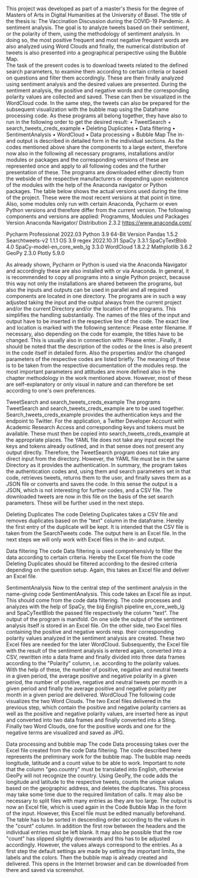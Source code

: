 This project was developed as part of a master's thesis for the degree of Masters of Arts in Digital Humanities at the University of Basel. The title of the thesis is: The Vaccination Discussion during the COVID-19 Pandemic. A sentiment analysis.
The goal is to analyze tweets based on their sentiment, or the polarity of them, using the methodology of sentiment analysis. In doing so, the most positive frequent and most negative frequent words are also analyzed using Word Clouds and finally, the numerical distribution of tweets is also presented into a geographical perspective using the Bubble Map.  
The task of the present codes is to download tweets related to the defined search parameters, to examine them according to certain criteria or based on questions and filter them accordingly. These are then finally analyzed using sentiment analysis and the desired values are presented. During the sentiment analysis, the positive and negative words and the corresponding polarity values are collected and saved. These can then be visualized in the WordCloud code. In the same step, the tweets can also be prepared for the subsequent visualization with the bubble map using the Dataframe processing code.
As these programs all belong together, they have also to run in the following order to get the desired result:
•	TweetSearch + search_tweets_creds_example
•	Deleting Duplicates
•	Data filtering
•	SentimentAnalysis
•	WordCloud
•	Data processing + Bubble Map
The in- and output is described in detailed form in the individual sections. 
As the codes mentioned above share the components to a large extent, therefore now also in the following all necessary programs, installations and/or modules or packages and the corresponding versions of these are represented once and apply to all following codes and the further presentation of these. The programs are downloaded either directly from the webside of the respective manufacturers or depending upon existence of the modules with the help of the Anaconda navigator or Python packages. The table below shows the actual versions used during the time of the project. These were the most recent versions at that point in time.  Also, some modules only run with certain Anaconda, Pycharm or even Python versions and therefore differ from the current version. The following components and versions are applied:
Programms, Modules und Packages	Version 
Anaconda Navigator/ Distribution 	2.3.2 https://www.anaconda.com/ 

Pycharm Professional	2022.03
Python	3.9 64-Bit Version
Pandas	1.5.2
Searchtweets-v2	1.1.1
OS	3.9
regex	2022.10.31
SpaCy	3.3.1
SpaCyTextBlob	4.0
SpaCy-model-en_core_web_lg	3.3.0
WordCloud	1.8.2.2
Mathplotlib	3.6.2
GeoPy	2.3.0
Plotly	5.9.0

As already shown, Pycharm or Python is used via the Anaconda Navigator and accordingly these are also installed with or via Anaconda. In general, it is recommended to copy all programs into a single Python project, because this way not only the installations are shared between the programs, but also the inputs and outputs can be used in parallel and all required components are located in one directory. The programs are in such a way adjusted taking the input and the output always from the current project and/or the current Directory and/or the location of the programs. This simplifies the handling substantially. 
The names of the files of the input and output have to be inserted in the respective line of the code. The exact line and location is marked with the following sentence: Please enter filename. If necessary, also depending on the code for example, the titles have to be changed. This is usually also in connection with: Please enter...Finally, it should be noted that the description of the codes or the lines is also present in the code itself in detailed form. Also the properties and/or the changed parameters of the respective codes are listed briefly. The meaning of these is to be taken from the respective documentation of the modules resp. the most important parameters and attitudes are more defined also in the chapter methodology in the work mentioned above. However, most of these are self-explanatory or only visual in nature and can therefore be set according to one's own preferences.


TweetSearch and search_tweets_creds_example
The programs TweetSearch and search_tweets_creds_example are to be used together. Search_tweets_creds_example provides the authentication keys and the endpoint to Twitter. For the application, a Twitter Developer Account with Academic Research Access and corresponding keys and tokens must be available. These must then be copied into search_tweets_creds_example at the appropriate places. The YAML file does not take any input except the keys and tokens already outlined, and in that sense does not present any output directly. 
Therefore, the TweetSearch program does not take any direct input from the directory. However, the YAML file must be in the same Directory as it provides the authentication. In summary, the program takes the authentication codes and, using them and search parameters set in that code, retrieves tweets, returns them to the user, and finally saves them as a JSON file or converts and saves the code. In this sense the output is a JSON, which is not interesting for further codes, and a CSV file. The downloaded tweets are now in this file on the basis of the set search parameters. These will be further used in the next steps.

Deleting Duplicates
The code Deleting Duplicates takes a CSV file and removes duplicates based on the "text" column in the dataframe. Hereby the first entry of the duplicate will be kept. It is intended that the CSV file is taken from the SearchTweets code. The output here is an Excel file. In the next steps we will only work with Excel files in the in- and output. 

Data filtering
The code Data filtering is used comprehensivly to filter the data according to certain criteria. Hereby the Excel file from the code Deleting Duplicates should be filtered according to the desired criteria depending on the question setup. Again, this takes an Excel file and deliver an Excel file.

SentimentAnalysis
Now to the central step of the sentiment analysis in the name-giving code SentimentAnalysis. This code takes an Excel file as input. This should come from the code data filtering. The code processes and analyzes with the help of SpaCy, the big English pipeline en_core_web_lg and SpaCyTextBlob the passed file respectively the column "text". The output of the program is manifold. On one side the output of the sentiment analysis itself is stored in an Excel file. On the other side, two Excel files containing the positive and negative words resp. their corresponding polarity values analyzed in the sentiment analysis are created. These two Excel files are needed for the later WordCloud. Subsequently, the Excel file with the result of the sentiment analysis is entered again, converted into a CSV, rewritten into a data frame and finally divided into three data frames according to the "Polarity" column, i.e. according to the polarity values. With the help of these, the number of positive, negative and neutral tweets in a given period, the average positive and negative polarity in a given period, the number of positive, negative and neutral tweets per month in a given period and finally the average positive and negative polarity per month in a given period are delivered.
WordCloud
The following code visualizes the two Word Clouds. The two Excel files delivered in the previous step, which contain the positive and negative polarity carriers as well as the positive and negative polarity values, are inserted here as input and converted into two data frames and finally converted into a Sting. Finally two Word Clouds, one for the positive words and one for the negative terms are visualized and saved as JPG. 

Data processing and bubble map
The code Data processing takes over the Excel file created from the code Data filtering. The code described here represents the preliminary work for the bubble map. The bubble map needs longitude, latitude and a count value to be able to work. Important to note that the column "geo.country" must be translated into English, otherwise GeoPy will not recognize the country. Using GeoPy, the code adds the longitude and latitude to the respective tweets, counts the unique values based on the geographic address, and deletes the duplicates. This process may take some time due to the required limitation of calls. It may also be necessary to split files with many entries as they are too large. The output is now an Excel file, which is used again in the Code Bubble Map in the form of the input. However, this Excel file must be edited manually beforehand. The table has to be sorted in descending order according to the values in the "count" column. In addition the first row between the headers and the individual entries must be left blank. It may also be possible that the row "count" has slipped slightly downwards and this has to be adjusted accordingly. However, the values always correspond to the entries. As a first step the default settings are made by setting the important limits, the labels and the colors. Then the bubble map is already created and delivered. This opens in the Internet browser and can be downloaded from there and saved via screenshot.

